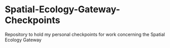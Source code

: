 # Spatial-Ecology-Gateway-Checkpoints
Repository to hold my personal checkpoints for work concerning the Spatial Ecology Gateway
